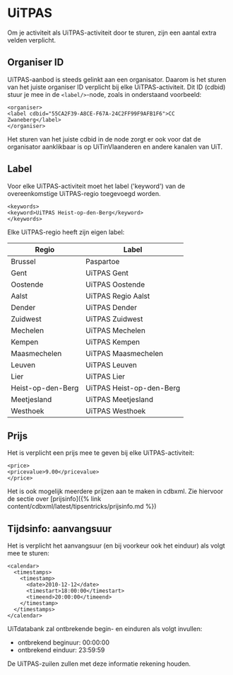 ---
---

# UiTPAS

Om je activiteit als UiTPAS-activiteit door te sturen, zijn een aantal extra velden verplicht.

## Organiser ID

UiTPAS-aanbod is steeds gelinkt aan een organisator. Daarom is het sturen van het juiste organiser ID verplicht bij elke UiTPAS-activiteit. Dit ID (cdbid) stuur je mee in de ```<label/>```-node, zoals in onderstaand voorbeeld:

```
<organiser>
<label cdbid="55CA2F39-A8CE-F67A-24C2FF99F9AFB1F6">CC Zwaneberg</label>
</organiser>
```

Het sturen van het juiste cdbid in de node zorgt er ook voor dat de organisator aanklikbaar is op UiTinVlaanderen en andere kanalen van UiT.

## Label

Voor elke UiTPAS-activiteit moet het label ('keyword') van de overeenkomstige UiTPAS-regio toegevoegd worden.

```
<keywords>
<keyword>UiTPAS Heist-op-den-Berg</keyword>
</keywords>
```

Elke UiTPAS-regio heeft zijn eigen label:

| Regio | Label |
| -- | -- |
| Brussel | Paspartoe |
| Gent | UiTPAS Gent |
| Oostende | UiTPAS Oostende |
| Aalst | UiTPAS Regio Aalst  |
| Dender | UiTPAS Dender |
| Zuidwest | UiTPAS Zuidwest |
| Mechelen | UiTPAS Mechelen |
| Kempen | UiTPAS Kempen |
| Maasmechelen | UiTPAS Maasmechelen |
| Leuven | UiTPAS Leuven |
| Lier | UiTPAS Lier |
| Heist-op-den-Berg | UiTPAS Heist-op-den-Berg |
| Meetjesland | UiTPAS Meetjesland |
| Westhoek | UiTPAS Westhoek |

## Prijs

Het is verplicht een prijs mee te geven bij elke UiTPAS-activiteit:

```
<price>
<pricevalue>9.00</pricevalue>
</price>
```

Het is ook mogelijk meerdere prijzen aan te maken in cdbxml. Zie hiervoor de sectie over [prijsinfo]({% link content/cdbxml/latest/tipsentricks/prijsinfo.md %})

## Tijdsinfo: aanvangsuur

Het is verplicht het aanvangsuur (en bij voorkeur ook het einduur) als volgt mee te sturen:


```
<calendar>
  <timestamps>
    <timestamp>
      <date>2010-12-12</date>
      <timestart>18:00:00</timestart>
      <timeend>20:00:00</timeend>
    </timestamp>
  </timestamps>
</calendar>
```

UiTdatabank zal ontbrekende begin- en einduren als volgt invullen:
- ontbrekend beginuur: 00:00:00
- ontbrekend einduur: 23:59:59

De UiTPAS-zuilen zullen met deze informatie rekening houden.
